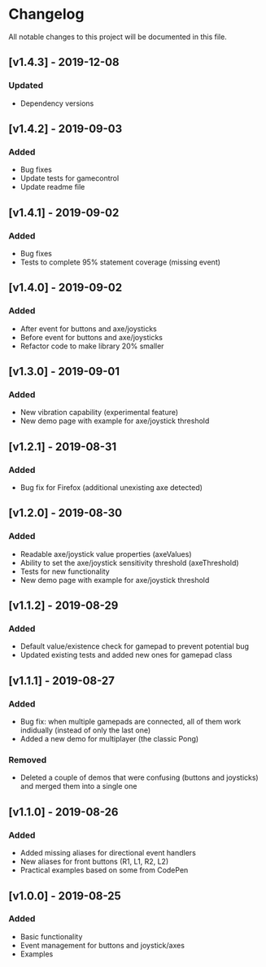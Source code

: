 # Changelog

All notable changes to this project will be documented in this file.

## [v1.4.3] - 2019-12-08

### Updated

- Dependency versions

## [v1.4.2] - 2019-09-03

### Added

- Bug fixes
- Update tests for gamecontrol
- Update readme file

## [v1.4.1] - 2019-09-02

### Added

- Bug fixes
- Tests to complete 95% statement coverage (missing event)

## [v1.4.0] - 2019-09-02

### Added

- After event for buttons and axe/joysticks
- Before event for buttons and axe/joysticks
- Refactor code to make library 20% smaller

## [v1.3.0] - 2019-09-01

### Added

- New vibration capability (experimental feature)
- New demo page with example for axe/joystick threshold

## [v1.2.1] - 2019-08-31

### Added

- Bug fix for Firefox (additional unexisting axe detected)

## [v1.2.0] - 2019-08-30

### Added

- Readable axe/joystick value properties (axeValues)
- Ability to set the axe/joystick sensitivity threshold (axeThreshold)
- Tests for new functionality
- New demo page with example for axe/joystick threshold

## [v1.1.2] - 2019-08-29

### Added

- Default value/existence check for gamepad to prevent potential bug
- Updated existing tests and added new ones for gamepad class

## [v1.1.1] - 2019-08-27

### Added

- Bug fix: when multiple gamepads are connected, all of them work indidually (instead of only the last one)
- Added a new demo for multiplayer (the classic Pong)

### Removed

- Deleted a couple of demos that were confusing (buttons and joysticks) and merged them into a single one

## [v1.1.0] - 2019-08-26

### Added

- Added missing aliases for directional event handlers
- New aliases for front buttons (R1, L1, R2, L2)
- Practical examples based on some from CodePen

## [v1.0.0] - 2019-08-25

### Added

- Basic functionality
- Event management for buttons and joystick/axes
- Examples
